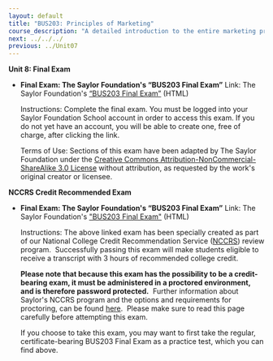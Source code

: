 ```yaml
---
layout: default
title: "BUS203: Principles of Marketing"
course_description: "A detailed introduction to the entire marketing process, identifying a customer base and the range of marketing decisions that an organization must make in order to create value that appeals to consumers."
next: ../../../
previous: ../Unit07
---
```

**Unit 8: Final Exam** <span id="8"></span> 
-   **Final Exam: The Saylor Foundation's “BUS203 Final Exam”**
    Link: The Saylor Foundation's [“BUS203 Final
    Exam”](http://school.saylor.org/mod/quiz/view.php?id=1915) (HTML)  
      
     Instructions: Complete the final exam. You must be logged into your
    Saylor Foundation School account in order to access this exam. If
    you do not yet have an account, you will be able to create one, free
    of charge, after clicking the link.  
      
     Terms of Use: Sections of this exam have been adapted by The Saylor
    Foundation under the [Creative Commons
    Attribution-NonCommercial-ShareAlike 3.0
    License](http://creativecommons.org/licenses/by-nc-sa/3.0/) without
    attribution, as requested by the work's original creator or
    licensee. 

**NCCRS Credit Recommended Exam** <span id="8.1"></span> 
-   **Final Exam: The Saylor Foundation's “BUS203 Final Exam”**
    Link: The Saylor Foundation's ["BUS203 Final
    Exam"](http://school.saylor.org/mod/quiz/view.php?id=1487) (HTML)  
      
     Instructions: The above linked exam has been specially created as
    part of our National College Credit Recommendation Service
    ([NCCRS](http://www.nationalccrs.org/)) review program.
     Successfully passing this exam will make students eligible to
    receive a transcript with 3 hours of recommended college credit.  
      
     **Please note that because this exam has the possibility to be a
    credit-bearing exam, it must be administered in a proctored
    environment, and is therefore password protected.**  Further
    information about Saylor's NCCRS program and the options and
    requirements for proctoring, can be
    found [here](http://www.saylor.org/student-credit-pathways/nccrs/).
     Please make sure to read this page carefully before attempting this
    exam.  
      
     If you choose to take this exam, you may want to first take the
    regular, certificate-bearing BUS203 Final Exam as a practice test,
    which you can find above.


